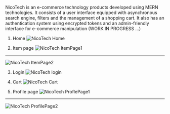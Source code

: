NicoTech is an e-commerce technology products developed using MERN technologies.
It consists of a user interface equipped with asynchronous search engine, filters and the management of a shopping cart. 
It also has an authentication system using encrypted tokens and an admin-friendly interface for e-commerce manipulation (WORK IN PROGRESS
...)

1) Home
![NicoTech Home](https://user-images.githubusercontent.com/122627587/223181725-be227989-2a49-410b-bf2b-e0399479304a.png)

2) Item page 
![NicoTech ItemPage1](https://user-images.githubusercontent.com/122627587/223182598-0e3811dd-a3a5-4994-b351-22859ae6ad92.png)
-------
![NicoTech ItemPage2](https://user-images.githubusercontent.com/122627587/223182849-e579c040-094f-4e09-bc7c-fa7b9378355e.png)

3) Login
![NicoTech login](https://user-images.githubusercontent.com/122627587/223183032-06cf13fe-9049-4763-b570-941db6601637.png)

4) Cart
![NicoTech Cart](https://user-images.githubusercontent.com/122627587/223183486-4d6d33c9-774b-4ead-850c-9204af4a6e49.png)

5) Profile page 
![NicoTech ProflePage1](https://user-images.githubusercontent.com/122627587/223183671-cf0dbd28-0f98-4528-b076-05a0d5d413b8.png)
------
![NicoTech ProfilePage2](https://user-images.githubusercontent.com/122627587/223183763-6f3b1bb1-384c-476a-ba42-8f8767bdb7cb.png)
